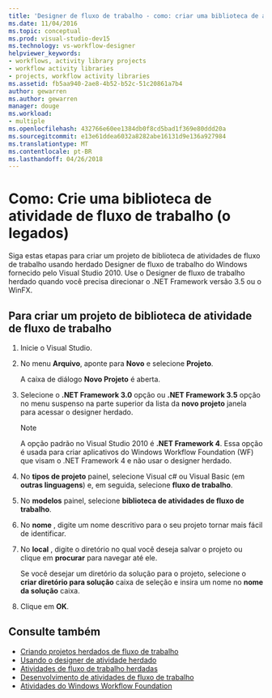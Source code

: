 ```yaml
---
title: 'Designer de fluxo de trabalho - como: criar uma biblioteca de atividades de fluxo de trabalho (legados)'
ms.date: 11/04/2016
ms.topic: conceptual
ms.prod: visual-studio-dev15
ms.technology: vs-workflow-designer
helpviewer_keywords:
- workflows, activity library projects
- workflow activity libraries
- projects, workflow activity libraries
ms.assetid: fb5aa940-2ae8-4b52-b52c-51c20861a7b4
author: gewarren
ms.author: gewarren
manager: douge
ms.workload:
- multiple
ms.openlocfilehash: 432766e60ee1384db0f8cd5bad1f369e80ddd20a
ms.sourcegitcommit: e13e61ddea6032a8282abe16131d9e136a927984
ms.translationtype: MT
ms.contentlocale: pt-BR
ms.lasthandoff: 04/26/2018
---
```

# <a name="how-to-create-a-workflow-activity-library-legacy"></a>Como: Crie uma biblioteca de atividade de fluxo de trabalho (o legados)

Siga estas etapas para criar um projeto de biblioteca de atividades de fluxo de trabalho usando herdado Designer de fluxo de trabalho do Windows fornecido pelo Visual Studio 2010. Use o Designer de fluxo de trabalho herdado quando você precisa direcionar o .NET Framework versão 3.5 ou o WinFX.

## <a name="to-create-a-workflow-activity-library-project"></a>Para criar um projeto de biblioteca de atividade de fluxo de trabalho

1.  Inicie o Visual Studio.

2.  No menu **Arquivo**, aponte para **Novo** e selecione **Projeto**.

     A caixa de diálogo **Novo Projeto** é aberta.

3.  Selecione o **.NET Framework 3.0** opção ou **.NET Framework 3.5** opção no menu suspenso na parte superior da lista da **novo projeto** janela para acessar o designer herdado.

    > [!NOTE]
    > A opção padrão no Visual Studio 2010 é **.NET Framework 4**. Essa opção é usada para criar aplicativos do Windows Workflow Foundation (WF) que visam o .NET Framework 4 e não usar o designer herdado.

4.  No **tipos de projeto** painel, selecione Visual c# ou Visual Basic (em **outras linguagens**) e, em seguida, selecione **fluxo de trabalho**.

5.  No **modelos** painel, selecione **biblioteca de atividades de fluxo de trabalho**.

6.  No **nome** , digite um nome descritivo para o seu projeto tornar mais fácil de identificar.

7.  No **local** , digite o diretório no qual você deseja salvar o projeto ou clique em **procurar** para navegar até ele.

     Se você desejar um diretório da solução para o projeto, selecione o **criar diretório para solução** caixa de seleção e insira um nome no **nome da solução** caixa.

8.  Clique em **OK**.

## <a name="see-also"></a>Consulte também

- [Criando projetos herdados de fluxo de trabalho](../workflow-designer/creating-legacy-workflow-projects.md)
- [Usando o designer de atividade herdado](../workflow-designer/using-the-legacy-activity-designer.md)
- [Atividades de fluxo de trabalho herdadas](../workflow-designer/legacy-workflow-activities.md)
- [Desenvolvimento de atividades de fluxo de trabalho](http://msdn.microsoft.com/en-us/19876dfc-dfa5-4d52-b1f5-1d087474cc52)
- [Atividades do Windows Workflow Foundation](http://msdn.microsoft.com/en-us/192c4c1e-afb6-4f58-ab11-2b5bbbc2d2c0)